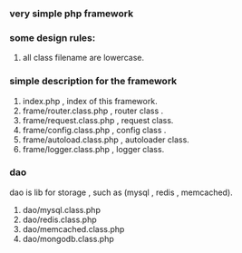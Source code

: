 ### very simple php framework


### some design rules:

1. all class filename are lowercase.



### simple description for the framework

1. index.php , index of this framework.
2. frame/router.class.php   , router class .
3. frame/request.class.php  , request class.
4. frame/config.class.php   , config class .
5. frame/autoload.class.php , autoloader class.
6. frame/logger.class.php   , logger class.

### dao

dao is lib for storage , such as (mysql , redis , memcached).

1. dao/mysql.class.php
2. dao/redis.class.php
3. dao/memcached.class.php
4. dao/mongodb.class.php
